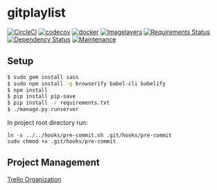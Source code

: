 # gitplaylist

[![CircleCI](https://circleci.com/gh/gitplaylist/gitplaylist.svg?style=svg)](https://circleci.com/gh/gitplaylist/gitplaylist)
[![codecov](https://codecov.io/gh/gitplaylist/gitplaylist/branch/master/graph/badge.svg)](https://codecov.io/gh/gitplaylist/gitplaylist)
[![docker](https://img.shields.io/docker/pulls/gitplaylist/gitplaylist.svg)](https://hub.docker.com/r/gitplaylist/gitplaylist/)
[![Imagelayers](https://imagelayers.io/badge/gitplaylist/gitplaylist:latest.svg)](https://imagelayers.io/?images=gitplaylist/gitplaylist:latest)
[![Requirements Status](https://requires.io/github/gitplaylist/gitplaylist/requirements.svg?branch=master)](https://requires.io/github/gitplaylist/gitplaylist/requirements/?branch=master)
[![Dependency Status](https://david-dm.org/gitplaylist/gitplaylist.svg?branch=master)](https://david-dm.org/gitplaylist/gitplaylist?branch=master)
[![Maintenance](https://img.shields.io/maintenance/yes/2016.svg?maxAge=2592000)](https://github.com/gitplaylist/gitplaylist)


## Setup
```bash
$ sudo gem install sass
$ sudo npm install -g browserify babel-cli babelify
$ npm install
$ pip install pip-save
$ pip install -r requirements.txt
$ ./manage.py runserver
```

In project root directory run:
```
ln -s ../../hooks/pre-commit.sh .git/hooks/pre-commit
sudo chmod +x .git/hooks/pre-commit
```

## Project Management
[Trello Organization](https://trello.com/gitplaylist)
